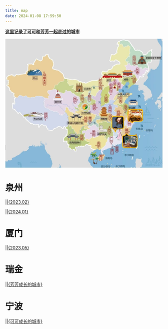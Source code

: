 ```yaml
---
title: map
date: 2024-01-08 17:59:50
---
```

<u>**这里记录了可可和芳芳一起走过的城市**</u>

<img src="https://github.com/Simbalin/picx-images-hosting/raw/master/20240109/2.1vp3krghkx9c.jpg" alt="2" style="zoom:50%;" />

# 泉州

||[{2023.02}]()

||[{2024.01}]()

# 厦门

||[{2023.05}]()

# 瑞金

||[{芳芳成长的城市}](/map/芳芳成长的城市/)

# 宁波

||[{可可成长的城市}](/map/可可成长的城市/)
